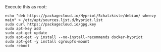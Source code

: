  

Execute this as root:

~~~~~~~~~~~~~~~~~~~~~~~~~~~~~~~~~~~~~~~~~~~~~~~~~~~~~~~~~~~~~~~~~~~~~~~~~~~~~~~~
echo "deb https://packagecloud.io/Hypriot/Schatzkiste/debian/ wheezy main" > /etc/apt/sources.list.d/hypriot.list 
sudo curl https://packagecloud.io/gpg.key
sudo apt-key add
sudo apt-get update
sudo apt-get -y install --no-install-recommends docker-hypriot
sudo apt-get -y install cgroupfs-mount
sudo reboot
~~~~~~~~~~~~~~~~~~~~~~~~~~~~~~~~~~~~~~~~~~~~~~~~~~~~~~~~~~~~~~~~~~~~~~~~~~~~~~~~
